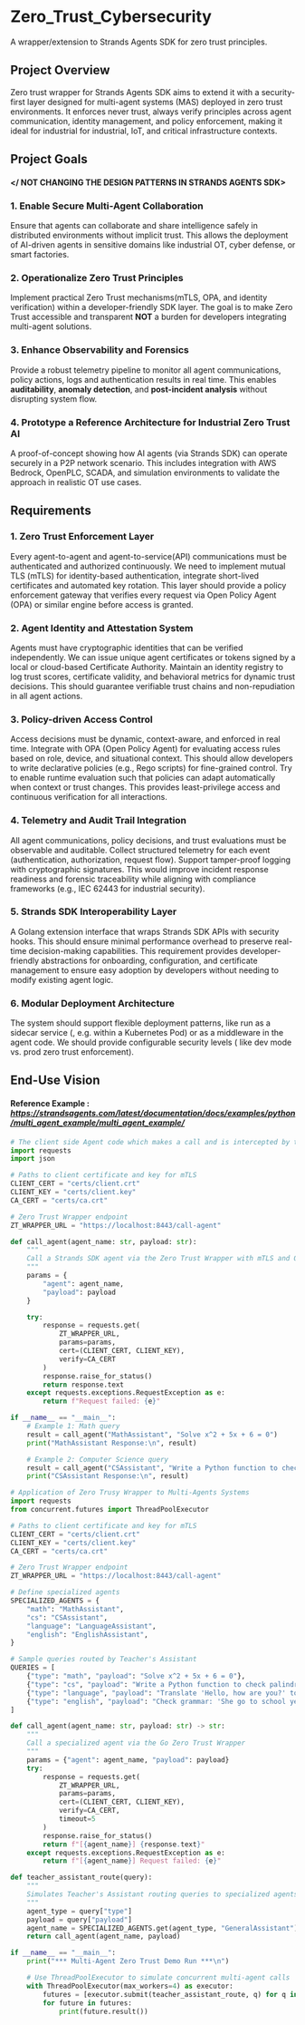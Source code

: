 # Zero_Trust_Cybersecurity
A wrapper/extension to Strands Agents SDK for zero trust principles.

## Project Overview
Zero trust wrapper for Strands Agents SDK aims to extend it with a security-first layer designed for multi-agent systems (MAS) deployed in zero trust environments. It enforces never trust, always verify principles across agent communication, identity management, and policy enforcement, making it ideal for industrial for industrial, IoT, and critical infrastructure contexts.


## Project Goals
#### **</ NOT CHANGING THE DESIGN PATTERNS IN STRANDS AGENTS SDK>**

### 1. Enable Secure Multi-Agent Collaboration
Ensure that agents can collaborate and share intelligence safely in distributed environments without implicit trust.  This allows the deployment of AI-driven agents in sensitive domains like industrial OT, cyber defense, or smart factories.

### 2. Operationalize Zero Trust Principles
Implement practical Zero Trust mechanisms(mTLS, OPA, and identity verification) within a developer-friendly SDK layer. The goal is to make Zero Trust accessible and transparent **NOT** a burden for developers integrating multi-agent solutions.

### 3. Enhance Observability and Forensics
Provide a robust telemetry pipeline to monitor all agent 
communications, policy actions, logs and authentication results in real time. This enables **auditability**, **anomaly detection**, and **post-incident analysis** without disrupting system flow.

### 4. Prototype a Reference Architecture for Industrial Zero Trust AI
A proof-of-concept showing how AI agents (via Strands SDK) can operate securely in a P2P network scenario. This includes integration with AWS Bedrock, OpenPLC, SCADA, and simulation environments to validate the approach in realistic OT use cases.

## Requirements
### 1. Zero Trust Enforcement Layer
Every agent-to-agent and agent-to-service(API) communications must be authenticated and authorized continuously. We need to implement mutual TLS (mTLS) for identity-based authentication, integrate short-lived certificates and automated key rotation. This layer should provide a policy enforcement gateway that verifies every request via Open Policy Agent (OPA) or similar engine before access is granted.

### 2. Agent Identity and Attestation System
Agents must have cryptographic identities that can be verified independently. We can issue unique agent certificates or tokens signed by a local or cloud-based Certificate Authority. Maintain an identity registry to log trust scores, certificate validity, and behavioral metrics for dynamic trust decisions. This should guarantee verifiable trust chains and non-repudiation in all agent actions.

### 3. Policy-driven Access Control
Access decisions must be dynamic, context-aware, and enforced in real time. Integrate with OPA (Open Policy Agent) for evaluating access rules based on role, device, and situational context. This should allow developers to write declarative policies (e.g., Rego scripts) for fine-grained control. Try to enable runtime evaluation such that policies can adapt automatically when context or trust changes.
This provides least-privilege access and continuous verification for all interactions.

### 4. Telemetry and Audit Trail Integration
All agent communications, policy decisions, and trust evaluations must be observable and auditable. Collect structured telemetry for each event (authentication, authorization, request flow). Support tamper-proof logging with cryptographic signatures. This would improve incident response readiness and forensic traceability while aligning with compliance frameworks (e.g., IEC 62443 for industrial security).  

### 5. Strands SDK Interoperability Layer
A Golang extension interface that wraps Strands SDK APIs with security hooks. This should ensure minimal performance overhead to preserve real-time decision-making capabilities. This requirement provides developer-friendly abstractions for onboarding, configuration, and certificate management to ensure easy adoption by developers without needing to modify existing agent logic.

### 6. Modular Deployment Architecture
The system should support flexible deployment patterns, like run as a sidecar service (, e.g. within a Kubernetes Pod) or as a middleware in the agent code. We should provide configurable security levels ( like dev mode vs. prod zero trust enforcement). 

## End-Use Vision
#### Reference Example : *https://strandsagents.com/latest/documentation/docs/examples/python/multi_agent_example/multi_agent_example/*
```python
# The client side Agent code which makes a call and is intercepted by the wrapper.
import requests
import json

# Paths to client certificate and key for mTLS
CLIENT_CERT = "certs/client.crt"
CLIENT_KEY = "certs/client.key"
CA_CERT = "certs/ca.crt"

# Zero Trust Wrapper endpoint
ZT_WRAPPER_URL = "https://localhost:8443/call-agent"

def call_agent(agent_name: str, payload: str):
    """
    Call a Strands SDK agent via the Zero Trust Wrapper with mTLS and OPA enforcement
    """
    params = {
        "agent": agent_name,
        "payload": payload
    }

    try:
        response = requests.get(
            ZT_WRAPPER_URL,
            params=params,
            cert=(CLIENT_CERT, CLIENT_KEY),
            verify=CA_CERT
        )
        response.raise_for_status()
        return response.text
    except requests.exceptions.RequestException as e:
        return f"Request failed: {e}"

if __name__ == "__main__":
    # Example 1: Math query
    result = call_agent("MathAssistant", "Solve x^2 + 5x + 6 = 0")
    print("MathAssistant Response:\n", result)

    # Example 2: Computer Science query
    result = call_agent("CSAssistant", "Write a Python function to check if a string is palindrome")
    print("CSAssistant Response:\n", result)

```


```python
# Application of Zero Trusy Wrapper to Multi-Agents Systems
import requests
from concurrent.futures import ThreadPoolExecutor

# Paths to client certificate and key for mTLS
CLIENT_CERT = "certs/client.crt"
CLIENT_KEY = "certs/client.key"
CA_CERT = "certs/ca.crt"

# Zero Trust Wrapper endpoint
ZT_WRAPPER_URL = "https://localhost:8443/call-agent"

# Define specialized agents
SPECIALIZED_AGENTS = {
    "math": "MathAssistant",
    "cs": "CSAssistant",
    "language": "LanguageAssistant",
    "english": "EnglishAssistant",
}

# Sample queries routed by Teacher's Assistant
QUERIES = [
    {"type": "math", "payload": "Solve x^2 + 5x + 6 = 0"},
    {"type": "cs", "payload": "Write a Python function to check palindrome"},
    {"type": "language", "payload": "Translate 'Hello, how are you?' to Spanish"},
    {"type": "english", "payload": "Check grammar: 'She go to school yesterday'"}
]

def call_agent(agent_name: str, payload: str) -> str:
    """
    Call a specialized agent via the Go Zero Trust Wrapper
    """
    params = {"agent": agent_name, "payload": payload}
    try:
        response = requests.get(
            ZT_WRAPPER_URL,
            params=params,
            cert=(CLIENT_CERT, CLIENT_KEY),
            verify=CA_CERT,
            timeout=5
        )
        response.raise_for_status()
        return f"[{agent_name}] {response.text}"
    except requests.exceptions.RequestException as e:
        return f"[{agent_name}] Request failed: {e}"

def teacher_assistant_route(query):
    """
    Simulates Teacher's Assistant routing queries to specialized agents
    """
    agent_type = query["type"]
    payload = query["payload"]
    agent_name = SPECIALIZED_AGENTS.get(agent_type, "GeneralAssistant")
    return call_agent(agent_name, payload)

if __name__ == "__main__":
    print("*** Multi-Agent Zero Trust Demo Run ***\n")

    # Use ThreadPoolExecutor to simulate concurrent multi-agent calls
    with ThreadPoolExecutor(max_workers=4) as executor:
        futures = [executor.submit(teacher_assistant_route, q) for q in QUERIES]
        for future in futures:
            print(future.result())

```